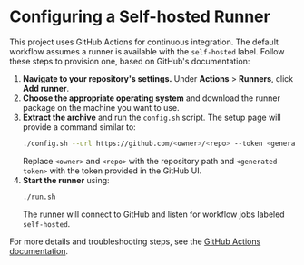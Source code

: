 # Configuring a Self-hosted Runner

This project uses GitHub Actions for continuous integration. The default workflow assumes a runner is available with the `self-hosted` label. Follow these steps to provision one, based on GitHub's documentation:

1. **Navigate to your repository's settings.** Under **Actions** > **Runners**, click **Add runner**.
2. **Choose the appropriate operating system** and download the runner package on the machine you want to use.
3. **Extract the archive** and run the `config.sh` script. The setup page will provide a command similar to:
   ```bash
   ./config.sh --url https://github.com/<owner>/<repo> --token <generated-token>
   ```
   Replace `<owner>` and `<repo>` with the repository path and `<generated-token>` with the token provided in the GitHub UI.
4. **Start the runner** using:
   ```bash
   ./run.sh
   ```
   The runner will connect to GitHub and listen for workflow jobs labeled `self-hosted`.

For more details and troubleshooting steps, see the [GitHub Actions documentation](https://docs.github.com/actions/hosting-your-own-runners/about-self-hosted-runners).
